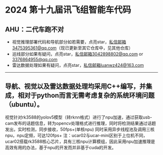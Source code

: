 # 2024 第十九届讯飞组智能车代码
## AHU：二代车跑不对
- 视觉推理部署代码和导航部分如若需要，点亮star，私信邮箱3475395361@qq.com（现已更新至其它仓库中，见其他仓库）
- 巡线部分如果有疑问，点亮star，私信邮箱3042898802@qq.com or 3376864955@qq.com
- 雷达数据处理如果有疑问，点亮star，私信邮箱luanwz424@163.com
-----------------------------------------------------------------------
导航、视觉以及雷达数据处理均采用C++编写，并集成，相对于python而言无需考虑复杂的系统环境问题（ubuntu）。
-----------------------------------------------------------------------
视觉针对rk3588的yolov5模型（转rknn格式）进行了npu加速，通过获取usb-cam发布的话题信息，转为opencv处理格式进行推理，同时将检测结果通过话题发出，实时检测，同步接收，50fps+(单核npu)
同时采用异步线程池及调用三核npu，npu定频，可达120fps+
注：ucar02与ucar-mini区别于上位机不同，ucar02搭载rk3588核心芯片，具有三核npu计算模组，因此采用npu加速推理是高效有用的办法，基于npu的开发而并非基于cuda的开发。
